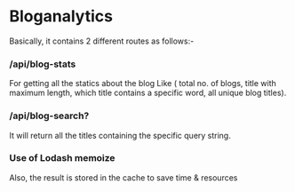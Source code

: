 # Bloganalytics

Basically, it contains 2 different routes as follows:-
### /api/blog-stats  

For getting all the statics about the blog Like ( total no. of blogs, title with maximum length, which title contains a specific word, all unique blog titles).

### /api/blog-search? 

It will return all the titles containing the specific query string.

### Use of Lodash memoize

Also, the result is stored in the cache to save time & resources

